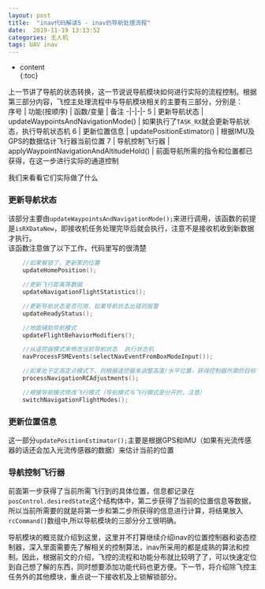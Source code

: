 ```yaml
---  
layout: post  
title:  "inav代码解读5 - inav的导航处理流程"  
date:  2019-11-19 13:13:52  
categories: 无人机  
tags: UAV inav  
---  
```


* content  
{:toc} 

上一节讲了导航的状态转换，这一节说说导航模块如何进行实际的流程控制。根据第三部分内容，飞控主处理流程中与导航模块相关的主要有三部分，分别是：  
序号 | 功能(按顺序) | 函数/变量 | 备注
-|-|-|-
5 | 更新导航状态 | updateWaypointsAndNavigationMode() |  如果执行了```TASK_RX```就会更新导航状态，执行导航状态机
6 | 更新位置信息 | updatePositionEstimator() | 根据IMU及GPS的数据估计飞行器当前位置
7 | 导航控制飞行器 | applyWaypointNavigationAndAltitudeHold() | 前面导航所需的指令和位置都已获得，在这一步进行实际的通道控制

我们来看看它们实际做了什么  

### 更新导航状态
该部分主要由```updateWaypointsAndNavigationMode();```来进行调用，该函数的前提是```isRXDataNew```，即接收机任务处理完毕后就会执行，注意不是接收机收到新数据才执行。  
该函数注意做了以下工作，代码里写的很清楚  
```c
    //如果解锁了，更新家的位置
    updateHomePosition();

    //更新飞行距离等数据
    updateNavigationFlightStatistics();

    //更新导航状态是否可用，如果导航状态出错则报警
    updateReadyStatus();

    //地面辅助导航模式
    updateFlightBehaviorModifiers();

    //从遥控器模式来修改当前导航状态  执行状态机
    navProcessFSMEvents(selectNavEventFromBoxModeInput());

    //如果处于定高定点模式下，则根据遥控器来调整高度/水平位置，获得控制器所需的目标位置
    processNavigationRCAdjustments();

    //根据导航模式修改飞行模式（导航模式与飞行模式是分开的，注意）
    switchNavigationFlightModes();
```

### 更新位置信息
这一部分```updatePositionEstimator();```主要是根据GPS和IMU（如果有光流传感器的话还会加入光流传感器的数据）来估计当前的位置  

### 导航控制飞行器
前面第一步获得了当前所需飞行到的具体位置，信息都记录在```posControl.desiredState```这个结构体中，第二步获得了当前的位置信息等数据，所以当前所需要的就是将第一步和第二步所获得的信息进行计算，将结果放入```rcCommand[]```数组中,所以导航模块的三部分分工很明确。  

导航模块的概览就介绍到这里，这里并不打算继续介绍inav的位置控制器和姿态控制器，深入里面需要先了解相关的控制算法，inav所采用的都是成熟的算法和控制。因此，根据前文的介绍，飞控的流程和功能分布就比较明了了，可以快速定位到自己想了解的东西，同时想要添加功能代码也更方便。下一节，将介绍除飞控主任务外的其他模块，重点说一下接收机及上锁解锁部分。  


